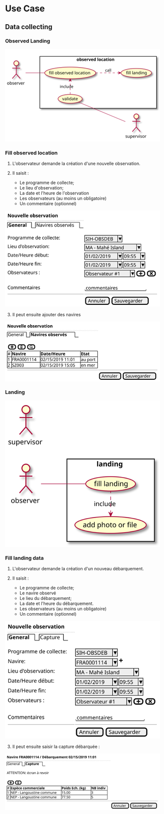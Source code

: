 # Use Case

## Data collecting

### Observed Landing

![observed-location](../dist/use-case/collect/observed-location.svg)

### Fill observed location

1. L'observateur demande la création d'une nouvelle observation.

2. Il saisit :

    * Le programme de collecte;
    * Le lieu d'observation;
    * La date et l'heure de l'observation
    * Les observateurs (au moins un obligatoire)
    * Un commentaire (optionnel)

![observed-location-ui-new](../dist/use-case/collect/observed-location-ui-new.svg)


3. Il peut ensuite ajouter des navires

![observed-location-ui-new](../dist/use-case/collect/observed-location-ui-vessels.svg)


### Landing

![landing](../dist/use-case/collect/landing.svg)

### Fill landing data

1. L'observateur demande la création d'un nouveau débarquement.

2. Il saisit :

    * Le programme de collecte;
    * Le navire observé
    * Le lieu du débarquement;
    * La date et l'heure du débarquement.
    * Les observateurs (au moins un obligatoire)
    * Un commentaire (optionnel)

![landing-ui-new](../dist/use-case/collect/landing-ui-new.svg)

3. Il peut ensuite saisir la capture débarquée :

![landing-ui-new](../dist/use-case/collect/landing-ui-samples.svg)

